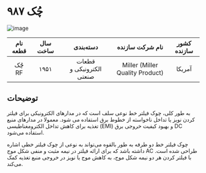 # چُک ۹۸۷

![image](https://thumbs.odycdn.com/99fc91126bb2420b7379ab65bf56e014.webp)

| **نام قطعه** | **سال ساخت** | **دسته‌بندی**            | **نام شرکت سازنده**               | **کشور سازنده** |
|:------------:|:------------:|:------------------------:|:---------------------------------:|:---------------:|
| چُک RF       | ۱۹۵۱         | قطعات الکترونیکی و صنعتی | Miller \(Miller Quality Product\) | آمریکا          |

## توضیحات
به طور کلی، چوک فیلتر خط نوعی سلف است که در مدارهای الکترونیکی برای فیلتر کردن نویز یا تداخل ناخواسته از خطوط برق استفاده می شود. معمولا در مدارهای منبع تغذیه برای کاهش تداخل الکترومغناطیسی (EMI) و بهبود کیفیت خروجی برق DC استفاده می‌شود.

چوک فیلتر خط دو طرفه به طور بالقوه می‌تواند به نوعی از چوک فیلتر خطی اشاره داشته باشد که برای ارائه فیلتر در نیمه مثبت و منفی شکل موج AC طراحی شده است. با فیلتر کردن هر دو نیمه شکل موج، به کاهش موج یا نویز در خروجی منبع تغذیه کمک می‌کند.